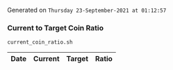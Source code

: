 Generated on `Thursday 23-September-2021 at 01:12:57`

### Current to Target Coin Ratio
`current_coin_ratio.sh`

Date|Current|Target|Ratio
---|---|---|---
